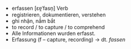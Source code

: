 - erfassen	[ɛɐ̯ˈfasn̩]	Verb	
- registrieren, dokumentieren, verstehen
- ghi nhận, nắm bắt
- to record / to capture / to comprehend
- Alle Informationen wurden erfasst.
- Erfassung (f – capture, recording)	→ dt. *fassen*